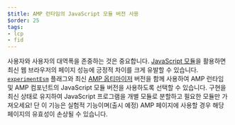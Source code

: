 ```yaml
---
$title: AMP 런타임의 JavaScript 모듈 버전 사용
$order: 25
tags:
- lcp
- fid
---
```


사용자와 사용자의 대역폭을 존중하는 것은 중요합니다. [JavaScript 모듈](https://developer.mozilla.org/en-US/docs/Web/JavaScript/Guide/Modules)을 활용하면 최신 웹 브라우저의 페이지 성능에 긍정적 차이를 크게 유발할 수 있습니다. [`experimentEsm`](https://www.npmjs.com/package/@ampproject/toolbox-optimizer#experimentesm) 플래그와 최신 [AMP 옵티마이저](https://amp.dev/documentation/guides-and-tutorials/optimize-and-measure/amp-optimizer-guide/) 버전을 함께 사용하여 AMP 런타임 및 AMP 컴포넌트의 JavaScript 모듈 버전을 사용하도록 선택할 수 있습니다. 구현을 최신 상태로 유지하여 JavaScript 프로그램을 개별 모듈로 분할하고 필요한 모듈만 가져오세요! 단 이 기능은 실험적 기능이며(출시 예정) AMP 페이지에 사용할 경우 해당 페이지의 유효성이 손상될 수 있습니다.
